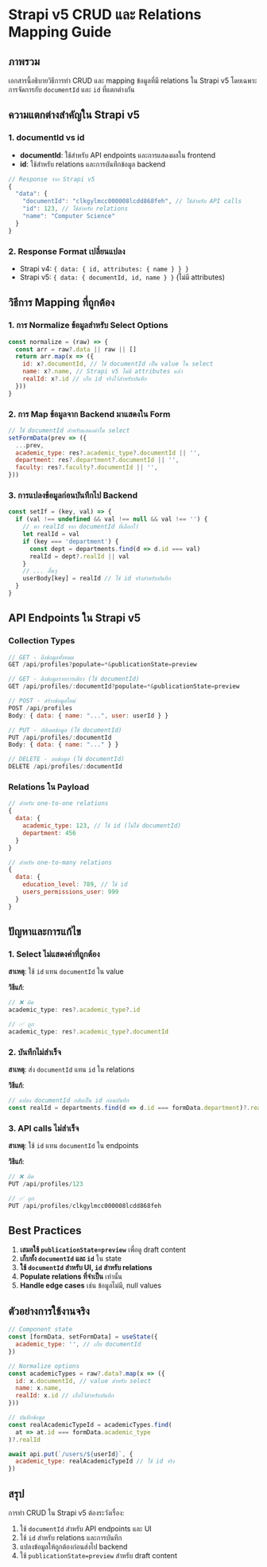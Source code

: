 # Strapi v5 CRUD และ Relations Mapping Guide

## ภาพรวม

เอกสารนี้อธิบายวิธีการทำ CRUD และ mapping ข้อมูลที่มี relations ใน Strapi v5 โดยเฉพาะการจัดการกับ `documentId` และ `id` ที่แตกต่างกัน

## ความแตกต่างสำคัญใน Strapi v5

### 1. documentId vs id

- **documentId**: ใช้สำหรับ API endpoints และการแสดงผลใน frontend
- **id**: ใช้สำหรับ relations และการบันทึกข้อมูล backend

```javascript
// Response จาก Strapi v5
{
  "data": {
    "documentId": "clkgylmcc000008lcdd868feh", // ใช้สำหรับ API calls
    "id": 123, // ใช้สำหรับ relations
    "name": "Computer Science"
  }
}
```

### 2. Response Format เปลี่ยนแปลง

- Strapi v4: `{ data: { id, attributes: { name } } }`
- Strapi v5: `{ data: { documentId, id, name } }` (ไม่มี attributes)

## วิธีการ Mapping ที่ถูกต้อง

### 1. การ Normalize ข้อมูลสำหรับ Select Options

```javascript
const normalize = (raw) => {
  const arr = raw?.data || raw || []
  return arr.map(x => ({
    id: x?.documentId, // ใช้ documentId เป็น value ใน select
    name: x?.name, // Strapi v5 ไม่มี attributes แล้ว
    realId: x?.id // เก็บ id จริงไว้สำหรับบันทึก
  }))
}
```

### 2. การ Map ข้อมูลจาก Backend มาแสดงใน Form

```javascript
// ใช้ documentId สำหรับแสดงค่าใน select
setFormData(prev => ({
  ...prev,
  academic_type: res?.academic_type?.documentId || '',
  department: res?.department?.documentId || '',
  faculty: res?.faculty?.documentId || '',
}))
```

### 3. การแปลงข้อมูลก่อนบันทึกไป Backend

```javascript
const setIf = (key, val) => {
  if (val !== undefined && val !== null && val !== '') {
    // หา realId จาก documentId ที่เลือกไว้
    let realId = val
    if (key === 'department') {
      const dept = departments.find(d => d.id === val)
      realId = dept?.realId || val
    }
    // ... อื่นๆ
    userBody[key] = realId // ใช้ id จริงสำหรับบันทึก
  }
}
```

## API Endpoints ใน Strapi v5

### Collection Types

```javascript
// GET - ดึงข้อมูลทั้งหมด
GET /api/profiles?populate=*&publicationState=preview

// GET - ดึงข้อมูลรายการเดียว (ใช้ documentId)
GET /api/profiles/:documentId?populate=*&publicationState=preview

// POST - สร้างข้อมูลใหม่
POST /api/profiles
Body: { data: { name: "...", user: userId } }

// PUT - อัปเดตข้อมูล (ใช้ documentId)
PUT /api/profiles/:documentId
Body: { data: { name: "..." } }

// DELETE - ลบข้อมูล (ใช้ documentId)
DELETE /api/profiles/:documentId
```

### Relations ใน Payload

```javascript
// สำหรับ one-to-one relations
{
  data: {
    academic_type: 123, // ใช้ id (ไม่ใช่ documentId)
    department: 456
  }
}

// สำหรับ one-to-many relations
{
  data: {
    education_level: 789, // ใช้ id
    users_permissions_user: 999
  }
}
```

## ปัญหาและการแก้ไข

### 1. Select ไม่แสดงค่าที่ถูกต้อง

**สาเหตุ**: ใช้ `id` แทน `documentId` ใน value

**วิธีแก้**:
```javascript
// ❌ ผิด
academic_type: res?.academic_type?.id

// ✅ ถูก
academic_type: res?.academic_type?.documentId
```

### 2. บันทึกไม่สำเร็จ

**สาเหตุ**: ส่ง `documentId` แทน `id` ใน relations

**วิธีแก้**:
```javascript
// แปลง documentId กลับเป็น id ก่อนบันทึก
const realId = departments.find(d => d.id === formData.department)?.realId
```

### 3. API calls ไม่สำเร็จ

**สาเหตุ**: ใช้ `id` แทน `documentId` ใน endpoints

**วิธีแก้**:
```javascript
// ❌ ผิด
PUT /api/profiles/123

// ✅ ถูก
PUT /api/profiles/clkgylmcc000008lcdd868feh
```

## Best Practices

1. **เสมอใช้ `publicationState=preview`** เพื่อดู draft content
2. **เก็บทั้ง `documentId` และ `id`** ใน state
3. **ใช้ `documentId` สำหรับ UI, `id` สำหรับ relations**
4. **Populate relations ที่จำเป็น** เท่านั้น
5. **Handle edge cases** เช่น ข้อมูลไม่มี, null values

## ตัวอย่างการใช้งานจริง

```javascript
// Component state
const [formData, setFormData] = useState({
  academic_type: '', // เก็บ documentId
})

// Normalize options
const academicTypes = raw?.data?.map(x => ({
  id: x.documentId, // value สำหรับ select
  name: x.name,
  realId: x.id // เก็บไว้สำหรับบันทึก
}))

// บันทึกข้อมูล
const realAcademicTypeId = academicTypes.find(
  at => at.id === formData.academic_type
)?.realId

await api.put(`/users/${userId}`, {
  academic_type: realAcademicTypeId // ใช้ id จริง
})
```

## สรุป

การทำ CRUD ใน Strapi v5 ต้องระวังเรื่อง:
1. ใช้ `documentId` สำหรับ API endpoints และ UI
2. ใช้ `id` สำหรับ relations และการบันทึก
3. แปลงข้อมูลให้ถูกต้องก่อนส่งไป backend
4. ใช้ `publicationState=preview` สำหรับ draft content
